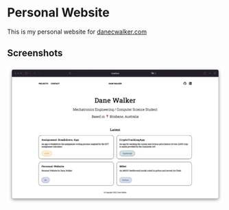 # Personal Website

This is my personal website for [danecwalker.com](danecwalker.com)

## Screenshots

![screenshot_1](./screenshots/screenshot_1.png)